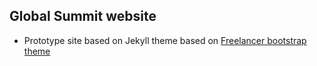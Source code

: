 ## Global Summit website

* Prototype site based on Jekyll theme based on [Freelancer bootstrap theme ](http://startbootstrap.com/templates/freelancer/)
